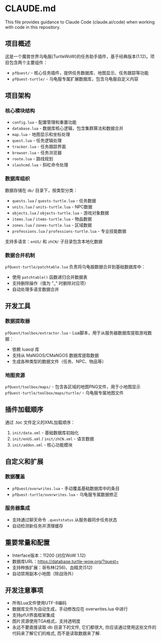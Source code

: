 # CLAUDE.md

This file provides guidance to Claude Code (claude.ai/code) when working with code in this repository.

## 项目概述

这是一个魔兽世界乌龟服(TurtleWoW)的任务助手插件，基于经典版本(1.12)。项目包含两个主要组件：

- `pfQuest/` - 核心任务插件，提供任务数据库、地图显示、任务跟踪等功能
- `pfQuest-turtle/` - 乌龟服专属扩展数据库，包含乌龟服自定义内容

## 项目架构

### 核心模块结构
- `config.lua` - 配置管理和重置功能
- `database.lua` - 数据库核心逻辑，包含集群算法和数据合并
- `map.lua` - 地图显示和坐标处理
- `quest.lua` - 任务逻辑处理
- `tracker.lua` - 任务跟踪界面
- `browser.lua` - 任务浏览器
- `route.lua` - 路线规划
- `slashcmd.lua` - 斜杠命令处理

### 数据库组织
数据存储在 `db/` 目录下，按类型分类：
- `quests.lua` / `quests-turtle.lua` - 任务数据
- `units.lua` / `units-turtle.lua` - NPC数据
- `objects.lua` / `objects-turtle.lua` - 游戏对象数据
- `items.lua` / `items-turtle.lua` - 物品数据
- `zones.lua` / `zones-turtle.lua` - 区域数据
- `professions.lua` / `professions-turtle.lua` - 专业技能数据

支持多语言：`enUS/` 和 `zhCN/` 子目录包含本地化数据

### 数据合并机制
`pfQuest-turtle/patchtable.lua` 负责将乌龟服数据合并到基础数据库中：
- 使用 `patchtable()` 函数递归合并数据表
- 支持删除操作（值为 "_" 时删除对应项）
- 自动处理多语言数据合并

## 开发工具

### 数据提取器
`pfQuest/toolbox/extractor.lua` - Lua脚本，用于从服务器数据库提取游戏数据：
- 依赖 luasql 库
- 支持从 MaNGOS/CMaNGOS 数据库提取数据
- 生成各种类型的数据文件（任务、NPC、物品等）

### 地图资源
`pfQuest/toolbox/maps/` - 包含各区域的地图PNG文件，用于小地图显示
`pfQuest-turtle/toolbox/maps/turtle/` - 乌龟服专属地图文件

## 插件加载顺序

通过 .toc 文件定义的XML加载顺序：
1. `init/data.xml` - 基础数据库初始化
2. `init/enUS.xml` / `init/zhCN.xml` - 语言数据
3. `init/addon.xml` - 核心功能模块

## 自定义和扩展

### 数据覆盖
- `pfQuest/overwrites.lua` - 手动覆盖基础数据库中的条目
- `pfQuest-turtle/overwrites.lua` - 乌龟服专属数据修正

### 服务器集成
- 支持通过聊天命令 `.queststatus` 从服务器同步任务状态
- 自动检测新任务并清理缓存

## 重要常量和配置

- Interface版本：11200 (对应WoW 1.12)
- 数据库URL：https://database.turtle-wow.org/?quest=
- 支持种族扩展：哥布林(256)、血精灵(512)
- 自动禁用副本小地图（除战场外）

## 开发注意事项

- 所有Lua文件使用UTF-8编码
- 数据库文件为自动生成，手动修改应在 overwrites.lua 中进行
- 支持pfUI界面框架集成
- 图片资源使用TGA格式，支持透明度
- 永远不要直接读取 db 目录下的文件, 它们都很大, 你应该通过使用这些文件的代码来了解它们的格式, 而不是读取数据来了解.